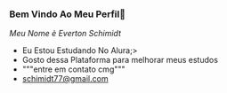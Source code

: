 ### Bem Vindo Ao Meu Perfil🤯

*Meu Nome è Everton Schimidt*

- Eu Estou Estudando No Alura;>
- Gosto dessa Plataforma para melhorar meus estudos
- """entre em contato cmg"""
- schimidt77@gmail.com

